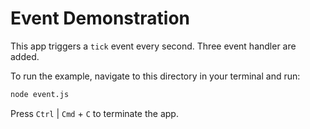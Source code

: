 # Event Demonstration

This app triggers a `tick` event every second. Three event handler are added.

To run the example, navigate to this directory in your terminal and run:

```sh
node event.js
```

Press `Ctrl` | `Cmd` + `C` to terminate the app.
